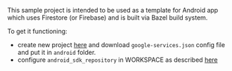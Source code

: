 This sample project is intended to be used as a template
for Android app which uses Firestore (or Firebase) and is
built via Bazel build system.

To get it functioning:
* create new project [here](https://console.firebase.google.com/) and 
download `google-services.json` config file and put it in `android` folder.
* configure `android_sdk_repository` in WORKSPACE as described
[here](https://docs.bazel.build/versions/master/be/android.html#android_sdk_repository)
